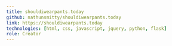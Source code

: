 ```yaml
---
title: shouldiwearpants.today
github: nathunsmitty/shouldiwearpants.today
link: https://shouldiwearpants.today
technologies: [html, css, javascript, jquery, python, flask]
role: Creator
---
```

